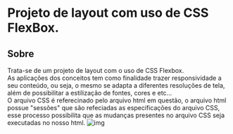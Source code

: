# Projeto de layout com uso de CSS FlexBox.
## **Sobre**<br>
Trata-se de um projeto de layout com o uso de CSS Flexbox.<br>
As aplicações dos conceitos tem como finalidade trazer responsividade a seu conteúdo, ou seja, o mesmo se adapta a diferentes resoluções de tela, além de possibilitar a estilização de fontes, cores e etc...<br>
O arquivo CSS é referecinado pelo arquivo html em questão, o arquivo html possue "sessões" que são refeciadas as especificações do arquivo CSS, esse processo possibilita que as mudanças presentes no arquivo CSS seja executadas no nosso html.
![img](img.jpg)
